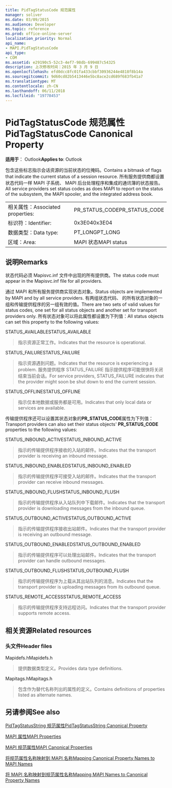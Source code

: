 ```yaml
---
title: PidTagStatusCode 规范属性
manager: soliver
ms.date: 03/09/2015
ms.audience: Developer
ms.topic: reference
ms.prod: office-online-server
localization_priority: Normal
api_name:
- MAPI.PidTagStatusCode
api_type:
- COM
ms.assetid: e29190c5-52c3-4ef7-98db-699487c54325
description: 上次修改时间：2015 年 3 月 9 日
ms.openlocfilehash: efd0dcc8fc01fa433cbbf30936244e4818f8b14a
ms.sourcegitcommit: 9d60cd82b5413446e5bc8ace2cd689f683fb41a7
ms.translationtype: MT
ms.contentlocale: zh-CN
ms.lasthandoff: 06/11/2018
ms.locfileid: "19778453"
---
```

# <a name="pidtagstatuscode-canonical-property"></a><span data-ttu-id="e67c7-103">PidTagStatusCode 规范属性</span><span class="sxs-lookup"><span data-stu-id="e67c7-103">PidTagStatusCode Canonical Property</span></span>

  
  
<span data-ttu-id="e67c7-104">**适用于**： Outlook</span><span class="sxs-lookup"><span data-stu-id="e67c7-104">**Applies to**: Outlook</span></span> 
  
<span data-ttu-id="e67c7-105">包含这些标志指示会话资源的当前状态的位掩码。</span><span class="sxs-lookup"><span data-stu-id="e67c7-105">Contains a bitmask of flags that indicate the current status of a session resource.</span></span> <span data-ttu-id="e67c7-106">所有服务提供商都设置状态代码一样 MAPI 子系统、 MAPI 后台处理程序和集成的通讯簿的状态报告。</span><span class="sxs-lookup"><span data-stu-id="e67c7-106">All service providers set status codes as does MAPI to report on the status of the subsystem, the MAPI spooler, and the integrated address book.</span></span>
  
|||
|:-----|:-----|
|<span data-ttu-id="e67c7-107">相关属性：</span><span class="sxs-lookup"><span data-stu-id="e67c7-107">Associated properties:</span></span>  <br/> |<span data-ttu-id="e67c7-108">PR_STATUS_CODE</span><span class="sxs-lookup"><span data-stu-id="e67c7-108">PR_STATUS_CODE</span></span>  <br/> |
|<span data-ttu-id="e67c7-109">标识符：</span><span class="sxs-lookup"><span data-stu-id="e67c7-109">Identifier:</span></span>  <br/> |<span data-ttu-id="e67c7-110">0x3E04</span><span class="sxs-lookup"><span data-stu-id="e67c7-110">0x3E04</span></span>  <br/> |
|<span data-ttu-id="e67c7-111">数据类型：</span><span class="sxs-lookup"><span data-stu-id="e67c7-111">Data type:</span></span>  <br/> |<span data-ttu-id="e67c7-112">PT_LONG</span><span class="sxs-lookup"><span data-stu-id="e67c7-112">PT_LONG</span></span>  <br/> |
|<span data-ttu-id="e67c7-113">区域：</span><span class="sxs-lookup"><span data-stu-id="e67c7-113">Area:</span></span>  <br/> |<span data-ttu-id="e67c7-114">MAPI 状态</span><span class="sxs-lookup"><span data-stu-id="e67c7-114">MAPI status</span></span>  <br/> |
   
## <a name="remarks"></a><span data-ttu-id="e67c7-115">说明</span><span class="sxs-lookup"><span data-stu-id="e67c7-115">Remarks</span></span>

<span data-ttu-id="e67c7-116">状态代码必须 Mapisvc.inf 文件中出现的所有提供商。</span><span class="sxs-lookup"><span data-stu-id="e67c7-116">The status code must appear in the Mapisvc.inf file for all providers.</span></span> 
  
<span data-ttu-id="e67c7-117">通过 MAPI 和所有服务提供商实现状态对象。</span><span class="sxs-lookup"><span data-stu-id="e67c7-117">Status objects are implemented by MAPI and by all service providers.</span></span> <span data-ttu-id="e67c7-118">有两组状态代码、 的所有状态对象的一组和传输提供程序的另一组有效的值。</span><span class="sxs-lookup"><span data-stu-id="e67c7-118">There are two sets of valid values for status codes, one set for all status objects and another set for transport providers only.</span></span> <span data-ttu-id="e67c7-119">所有状态对象可以将此属性都设置为下列值：</span><span class="sxs-lookup"><span data-stu-id="e67c7-119">All status objects can set this property to the following values:</span></span>
  
<span data-ttu-id="e67c7-120">STATUS_AVAILABLE</span><span class="sxs-lookup"><span data-stu-id="e67c7-120">STATUS_AVAILABLE</span></span> 
  
> <span data-ttu-id="e67c7-121">指示资源正常工作。</span><span class="sxs-lookup"><span data-stu-id="e67c7-121">Indicates that the resource is operational.</span></span>
    
<span data-ttu-id="e67c7-122">STATUS_FAILURE</span><span class="sxs-lookup"><span data-stu-id="e67c7-122">STATUS_FAILURE</span></span> 
  
> <span data-ttu-id="e67c7-123">指示资源遇到问题。</span><span class="sxs-lookup"><span data-stu-id="e67c7-123">Indicates that the resource is experiencing a problem.</span></span> <span data-ttu-id="e67c7-124">服务提供程序 STATUS_FAILURE 指示提供程序可能很快将关闭结束当前会话。</span><span class="sxs-lookup"><span data-stu-id="e67c7-124">For service providers, STATUS_FAILURE indicates that the provider might soon be shut down to end the current session.</span></span>
    
<span data-ttu-id="e67c7-125">STATUS_OFFLINE</span><span class="sxs-lookup"><span data-stu-id="e67c7-125">STATUS_OFFLINE</span></span> 
  
> <span data-ttu-id="e67c7-126">指示仅本地数据或服务都是可用。</span><span class="sxs-lookup"><span data-stu-id="e67c7-126">Indicates that only local data or services are available.</span></span>
    
<span data-ttu-id="e67c7-127">传输提供程序还可以设置其状态对象的**PR_STATUS_CODE**属性为下列值：</span><span class="sxs-lookup"><span data-stu-id="e67c7-127">Transport providers can also set their status objects' **PR_STATUS_CODE** properties to the following values:</span></span> 
  
<span data-ttu-id="e67c7-128">STATUS_INBOUND_ACTIVE</span><span class="sxs-lookup"><span data-stu-id="e67c7-128">STATUS_INBOUND_ACTIVE</span></span> 
  
> <span data-ttu-id="e67c7-129">指示的传输提供程序接收的入站的邮件。</span><span class="sxs-lookup"><span data-stu-id="e67c7-129">Indicates that the transport provider is receiving an inbound message.</span></span> 
    
<span data-ttu-id="e67c7-130">STATUS_INBOUND_ENABLED</span><span class="sxs-lookup"><span data-stu-id="e67c7-130">STATUS_INBOUND_ENABLED</span></span> 
  
> <span data-ttu-id="e67c7-131">指示的传输提供程序可接受入站的邮件。</span><span class="sxs-lookup"><span data-stu-id="e67c7-131">Indicates that the transport provider can receive inbound messages.</span></span>
    
<span data-ttu-id="e67c7-132">STATUS_INBOUND_FLUSH</span><span class="sxs-lookup"><span data-stu-id="e67c7-132">STATUS_INBOUND_FLUSH</span></span> 
  
> <span data-ttu-id="e67c7-133">指示的传输提供程序从入站队列中下载邮件。</span><span class="sxs-lookup"><span data-stu-id="e67c7-133">Indicates that the transport provider is downloading messages from the inbound queue.</span></span>
    
<span data-ttu-id="e67c7-134">STATUS_OUTBOUND_ACTIVE</span><span class="sxs-lookup"><span data-stu-id="e67c7-134">STATUS_OUTBOUND_ACTIVE</span></span> 
  
> <span data-ttu-id="e67c7-135">指示的传输提供程序接收出站邮件。</span><span class="sxs-lookup"><span data-stu-id="e67c7-135">Indicates that the transport provider is receiving an outbound message.</span></span> 
    
<span data-ttu-id="e67c7-136">STATUS_OUTBOUND_ENABLED</span><span class="sxs-lookup"><span data-stu-id="e67c7-136">STATUS_OUTBOUND_ENABLED</span></span> 
  
> <span data-ttu-id="e67c7-137">指示的传输提供程序可以处理出站邮件。</span><span class="sxs-lookup"><span data-stu-id="e67c7-137">Indicates that the transport provider can handle outbound messages.</span></span>
    
<span data-ttu-id="e67c7-138">STATUS_OUTBOUND_FLUSH</span><span class="sxs-lookup"><span data-stu-id="e67c7-138">STATUS_OUTBOUND_FLUSH</span></span> 
  
> <span data-ttu-id="e67c7-139">指示的传输提供程序为上载从其出站队列的消息。</span><span class="sxs-lookup"><span data-stu-id="e67c7-139">Indicates that the transport provider is uploading messages from its outbound queue.</span></span>
    
<span data-ttu-id="e67c7-140">STATUS_REMOTE_ACCESS</span><span class="sxs-lookup"><span data-stu-id="e67c7-140">STATUS_REMOTE_ACCESS</span></span> 
  
> <span data-ttu-id="e67c7-141">指示的传输提供程序支持远程访问。</span><span class="sxs-lookup"><span data-stu-id="e67c7-141">Indicates that the transport provider supports remote access.</span></span>
    
## <a name="related-resources"></a><span data-ttu-id="e67c7-142">相关资源</span><span class="sxs-lookup"><span data-stu-id="e67c7-142">Related resources</span></span>

### <a name="header-files"></a><span data-ttu-id="e67c7-143">头文件</span><span class="sxs-lookup"><span data-stu-id="e67c7-143">Header files</span></span>

<span data-ttu-id="e67c7-144">Mapidefs.h</span><span class="sxs-lookup"><span data-stu-id="e67c7-144">Mapidefs.h</span></span>
  
> <span data-ttu-id="e67c7-145">提供数据类型定义。</span><span class="sxs-lookup"><span data-stu-id="e67c7-145">Provides data type definitions.</span></span>
    
<span data-ttu-id="e67c7-146">Mapitags.h</span><span class="sxs-lookup"><span data-stu-id="e67c7-146">Mapitags.h</span></span>
  
> <span data-ttu-id="e67c7-147">包含作为替代名称列出的属性的定义。</span><span class="sxs-lookup"><span data-stu-id="e67c7-147">Contains definitions of properties listed as alternate names.</span></span>
    
## <a name="see-also"></a><span data-ttu-id="e67c7-148">另请参阅</span><span class="sxs-lookup"><span data-stu-id="e67c7-148">See also</span></span>



[<span data-ttu-id="e67c7-149">PidTagStatusString 规范属性</span><span class="sxs-lookup"><span data-stu-id="e67c7-149">PidTagStatusString Canonical Property</span></span>](pidtagstatusstring-canonical-property.md)


[<span data-ttu-id="e67c7-150">MAPI 属性</span><span class="sxs-lookup"><span data-stu-id="e67c7-150">MAPI Properties</span></span>](mapi-properties.md)
  
[<span data-ttu-id="e67c7-151">MAPI 规范属性</span><span class="sxs-lookup"><span data-stu-id="e67c7-151">MAPI Canonical Properties</span></span>](mapi-canonical-properties.md)
  
[<span data-ttu-id="e67c7-152">将规范属性名称映射到 MAPI 名称</span><span class="sxs-lookup"><span data-stu-id="e67c7-152">Mapping Canonical Property Names to MAPI Names</span></span>](mapping-canonical-property-names-to-mapi-names.md)
  
[<span data-ttu-id="e67c7-153">将 MAPI 名称映射到规范属性名称</span><span class="sxs-lookup"><span data-stu-id="e67c7-153">Mapping MAPI Names to Canonical Property Names</span></span>](mapping-mapi-names-to-canonical-property-names.md)

